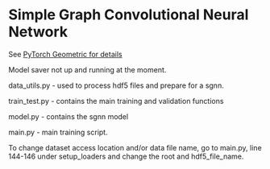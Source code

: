 # Simple Graph Convolutional Neural Network

See [PyTorch Geometric for details](https://pytorch-geometric.readthedocs.io/en/latest/modules/nn.html#torch_geometric.nn.conv.SGConv)

Model saver not up and running at the moment. 

data_utils.py - used to process hdf5 files and prepare for a sgnn.

train_test.py - contains the main training and validation functions 

model.py - contains the sgnn model

main.py - main training script.

To change dataset access location and/or data file name, go to main.py, line 144-146 under setup_loaders and change the root and hdf5_file_name. 
